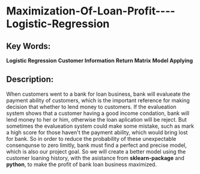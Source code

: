 # Maximization-Of-Loan-Profit----Logistic-Regression

## Key Words:
**Logistic Regression**  **Customer Information**  **Return Matrix**  **Model Applying**

## Description:
When customers went to a bank for loan business, bank will evalueate the payment ability of customers, which is the important reference for making decision that whether to lend money to customers. If the evalueation system shows that a customer having a good income condation, bank will lend money to her or him, otherwise the loan aplication will be reject. But sometimes the evalueation system could make some mistake, such as mark a high score for those haven't the payment ability, which would bring lost for bank. So in order to reduce the probability of these unexpectable consenqunse to zero limitly, bank must find a perfect and precise model, which is also our project goal. So we will create a better model using the customer loaning history, with the asistance from **sklearn-package** and **python**, to make the profit of bank loan business maximized.
